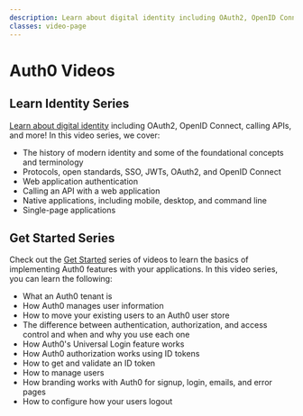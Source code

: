 ```yaml
---
description: Learn about digital identity including OAuth2, OpenID Connect, calling APIs, and get started with your Auth0 Implementation.
classes: video-page
---
```

# Auth0 Videos

## Learn Identity Series

[Learn about digital identity](/videos/learn-identity) including OAuth2, OpenID Connect, calling APIs, and more! In this video series, we cover:

* The history of modern identity and some of the foundational concepts and terminology
* Protocols, open standards, SSO, JWTs, OAuth2, and OpenID Connect
* Web application authentication
* Calling an API with a web application
* Native applications, including mobile, desktop, and command line
* Single-page applications

## Get Started Series

Check out the [Get Started](/videos/get-started) series of videos to learn the basics of implementing Auth0 features with your applications. In this video series, you can learn the following:

* What an Auth0 tenant is
* How Auth0 manages user information
* How to move your existing users to an Auth0 user store  
* The difference between authentication, authorization, and access control and when and why you use each one
* How Auth0's Universal Login feature works
* How Auth0 authorization works using ID tokens
* How to get and validate an ID token
* How to manage users
* How branding works with Auth0 for signup, login, emails, and error pages
* How to configure how your users logout
